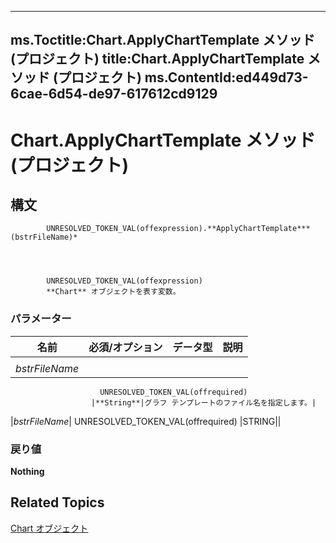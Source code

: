 
---
ms.Toctitle:Chart.ApplyChartTemplate メソッド (プロジェクト)
title:Chart.ApplyChartTemplate メソッド (プロジェクト)
ms.ContentId:ed449d73-6cae-6d54-de97-617612cd9129
---
# Chart.ApplyChartTemplate メソッド (プロジェクト)





## 構文

            UNRESOLVED_TOKEN_VAL(offexpression).**ApplyChartTemplate***(bstrFileName)*




            UNRESOLVED_TOKEN_VAL(offexpression)
            **Chart** オブジェクトを表す変数。

### パラメーター

|**名前**|**必須/オプション**|**データ型**|**説明**|
|---|---|---|---|
|||||
|*bstrFileName*|
                        UNRESOLVED_TOKEN_VAL(offrequired)
                      |**String**|グラフ テンプレートのファイル名を指定します。|
|*bstrFileName*|
                        UNRESOLVED_TOKEN_VAL(offrequired)
                      |STRING||



### 戻り値
**Nothing**





## Related Topics

[Chart オブジェクト](810d4ec1-69d2-c432-b9da-57042b783b85.md)





